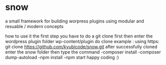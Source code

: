 # snow
a small framework for building worpress plugins using modular and resuable / modern concepts

how to use it 
the first step you have to do a git clone first then enter the wordpress plugin folder wp-content/plugin
do clone example :
using https: 
git clone https://github.com/kyubicode/snow.git
after successfully cloned 
enter the snow folder
then type the command
-composer install
-composer dump-autoload
-npm install
-npm start
happy coding :)

